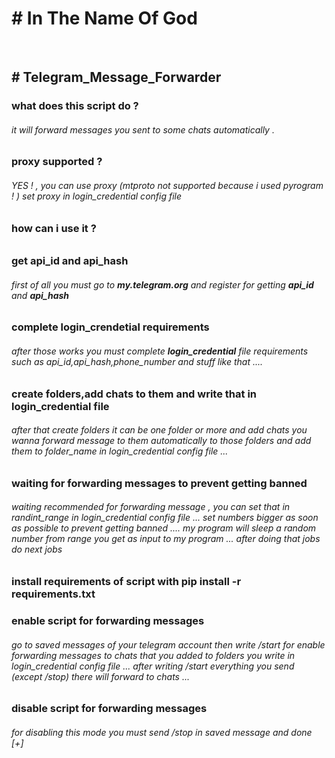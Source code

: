 <h1># In The Name Of God</h1><br>
<h2># Telegram_Message_Forwarder</h2>
<h3>what does this script do ?</h3>
<h6>it will forward messages you sent to some chats automatically .</h6>
<h3>proxy supported ? </h3>
<h6>YES ! , you can use proxy (mtproto not supported because i used pyrogram ! )
set proxy in login_credential config file
</h6>
<h3>how can i use it ?</h3>
<h6>
<h3> get api_id and api_hash </h3>
<h6>
first of all you must go to <b>my.telegram.org</b> and register for getting <b>api_id</b> and <b>api_hash</b><br>
</h6>
<h3> complete login_crendetial requirements </h3>
<h6>
after those works you must complete <b>login_credential</b> file requirements such as api_id,api_hash,phone_number and stuff like that ....<br>
</h6>
<h3> create folders,add chats to them and write that in login_credential file</h3>
<h6>
after that create folders it can be one folder or more and add chats you wanna forward message to them automatically to those folders and add them to folder_name in login_credential config file ...
</h6>
<h3> waiting for forwarding messages to prevent getting banned </h3>
<h6>
waiting recommended for forwarding message , you can set that in randint_range in login_credential config file ...
set numbers bigger as soon as possible to prevent getting banned ....
my program will sleep a random number from range you get as input to my program ...
after doing that jobs do next jobs
</h6>
<h3>install requirements of script with <b>pip install -r requirements.txt</b> </h3>
<h3>enable script for forwarding messages</h3>
<h6>
go to saved messages of your telegram account then write /start for enable forwarding messages to chats that you added to folders you write in login_credential config file ...
after writing /start everything you send (except /stop) there will forward to chats ...
</h6>
<h3>disable script for forwarding messages </h3>
<h6>
for disabling this mode you must send /stop in saved message and done [+]
</h6>
</h6>